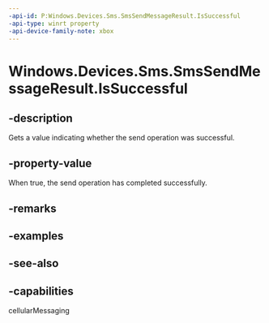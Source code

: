 ```yaml
---
-api-id: P:Windows.Devices.Sms.SmsSendMessageResult.IsSuccessful
-api-type: winrt property
-api-device-family-note: xbox
---
```


<!-- Property syntax
public bool IsSuccessful { get; }
-->

# Windows.Devices.Sms.SmsSendMessageResult.IsSuccessful

## -description
Gets a value indicating whether the send operation was successful.

## -property-value
When true, the send operation has completed successfully.

## -remarks

## -examples

## -see-also


## -capabilities
cellularMessaging
